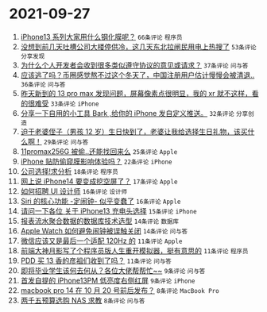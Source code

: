 # 2021-09-27

1. [iPhone13 系列大家用什么钢化膜呢？](https://www.v2ex.com/t/804503) `66条评论` `程序员`
1. [没想到前几天吐槽公司大楼停供冷，这几天东北拉闸民用电上热搜了](https://www.v2ex.com/t/804536) `53条评论` `分享发现`
1. [为什么个人开发者会收到很多类似遵守协议的意见或请求？](https://www.v2ex.com/t/804545) `37条评论` `问与答`
1. [应该逃了吗？币圈感觉熬不过这个冬天了，中国注册用户估计慢慢会被清退..](https://www.v2ex.com/t/804507) `36条评论` `问与答`
1. [昨天新到的 13 pro max 发现问题，屏幕像素点很明显，我的 xr 就不这样，看的很难受](https://www.v2ex.com/t/804508) `33条评论` `iPhone`
1. [分享一下自用的小工具 Bark ,给你的 iPhone 发自定义推送。](https://www.v2ex.com/t/804506) `32条评论` `分享创造`
1. [迫于老婆侄子（男孩 12 岁）生日快到了，老婆让我给选择生日礼物，该买什么啊！](https://www.v2ex.com/t/804558) `29条评论` `问与答`
1. [11promax256G 被偷..还能找回来么](https://www.v2ex.com/t/804559) `25条评论` `Apple`
1. [iPhone 贴防偷窥膜影响体验吗？](https://www.v2ex.com/t/804525) `22条评论` `iPhone`
1. [公司选择!求分析](https://www.v2ex.com/t/804542) `18条评论` `程序员`
1. [网上说 iPhone14 要变成挖空屏了？](https://www.v2ex.com/t/804514) `17条评论` `Apple`
1. [如何招聘 UI 设计师](https://www.v2ex.com/t/804522) `16条评论` `设计师`
1. [Siri 的核心功能 -定闹钟- 似乎变蠢了](https://www.v2ex.com/t/804505) `16条评论` `Apple`
1. [请问一下各位 关于 iPhone13 充电头选择](https://www.v2ex.com/t/804533) `15条评论` `iPhone`
1. [报表流水聚合数据的数据库技术选型](https://www.v2ex.com/t/804538) `14条评论` `数据库`
1. [Apple Watch 如何避免闹钟被误触关闭](https://www.v2ex.com/t/804534) `14条评论` `问与答`
1. [微信应该又是最后一个适配 120Hz 的](https://www.v2ex.com/t/804551) `11条评论` `Apple`
1. [前端大神月影写了个程序员版人生重开模拟器，挺有意思的](https://www.v2ex.com/t/804544) `11条评论` `程序员`
1. [PDD 买 13 香的彦祖们收到了吗？](https://www.v2ex.com/t/804516) `11条评论` `问与答`
1. [即将毕业学生该何去何从？各位大佬帮帮忙~~](https://www.v2ex.com/t/804530) `9条评论` `问与答`
1. [首发自提的 iPhone13PM 低亮度右侧红屏](https://www.v2ex.com/t/804515) `9条评论` `iPhone`
1. [macbook pro 14 在 10 月 20 号前后发布？](https://www.v2ex.com/t/804550) `8条评论` `MacBook Pro`
1. [两千五预算选购 NAS 求教](https://www.v2ex.com/t/804524) `8条评论` `问与答`
